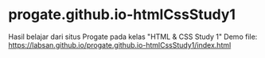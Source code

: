 # progate.github.io-htmlCssStudy1
Hasil belajar dari situs Progate pada kelas "HTML & CSS Study 1"
Demo file: https://labsan.github.io/progate.github.io-htmlCssStudy1/index.html
